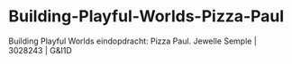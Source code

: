 # Building-Playful-Worlds-Pizza-Paul
Building Playful Worlds eindopdracht: Pizza Paul. Jewelle Semple | 3028243 | G&amp;I1D
